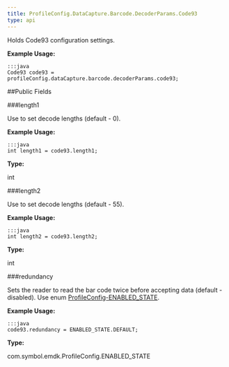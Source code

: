 ```yaml
---
title: ProfileConfig.DataCapture.Barcode.DecoderParams.Code93
type: api
---
```



Holds Code93 configuration settings. 
 
 

**Example Usage:**
	
	:::java	
	Code93 code93 = profileConfig.dataCapture.barcode.decoderParams.code93;


##Public Fields

###length1

Use to set decode lengths (default - 0). 
 
 

**Example Usage:**
	
	:::java	
	int length1 = code93.length1;


**Type:**

int

###length2

Use to set decode lengths (default - 55). 
 
 

**Example Usage:**
	
	:::java	
	int length2 = code93.length2;


**Type:**

int

###redundancy

Sets the reader to read the bar code twice before accepting data (default - disabled). 
 Use enum [ProfileConfig-ENABLED_STATE](../ProfileConfig-ENABLED_STATE). 
 
 

**Example Usage:**
	
	:::java	
	code93.redundancy = ENABLED_STATE.DEFAULT;


**Type:**

com.symbol.emdk.ProfileConfig.ENABLED_STATE

